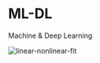 # ML-DL
Machine &amp; Deep Learning

![linear-nonlinear-fit](https://github.com/user-attachments/assets/469310cc-595c-40da-a206-712e4f46add5)

